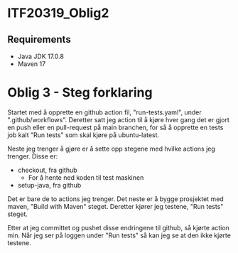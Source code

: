 # ITF20319_Oblig2
## Requirements
- Java JDK 17.0.8
- Maven 17

# Oblig 3 - Steg forklaring
Startet med å opprette en github action fil, "run-tests.yaml", under ".github/workflows".
Deretter satt jeg action til å kjøre hver gang det er gjort en push eller en pull-request på main branchen,
for så å opprette en tests job kalt "Run tests" som skal kjøre på ubuntu-latest.

Neste jeg trenger å gjøre er å sette opp stegene med hvilke actions jeg trenger.
Disse er:
- checkout, fra github
  - For å hente ned koden til test maskinen
- setup-java, fra github

Det er bare de to actions jeg trenger. Det neste er å bygge prosjektet med maven, "Build with Maven" steget.
Deretter kjører jeg testene, "Run tests" steget.

Etter at jeg committet og pushet disse endringene til github, så kjørte action min.
Når jeg ser på loggen under "Run tests" så kan jeg se at den ikke kjørte testene.